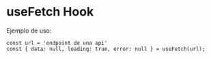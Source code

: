 # useFetch Hook

Ejemplo de uso:

```
const url = 'endpoint de una api'
const { data: null, loading: true, error: null } = useFetch(url);
```

